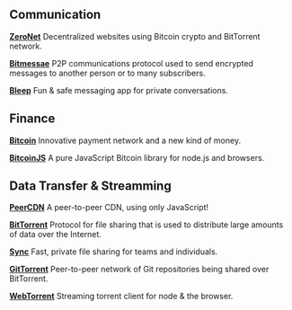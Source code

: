 

## Communication

[**ZeroNet**](https://github.com/HelloZeroNet/ZeroNet)
Decentralized websites using Bitcoin crypto and BitTorrent network.

[**Bitmessae**](https://bitmessage.org/wiki/Main_Page)
P2P communications protocol used to send encrypted messages to another person or to many subscribers.

[**Bleep**](http://www.bleep.pm/)
Fun & safe messaging app for private conversations.


## Finance

[**Bitcoin**](https://bitcoin.org/en/)
Innovative payment network and a new kind of money.

[**BitcoinJS**](http://bitcoinjs.org/)
A pure JavaScript Bitcoin library for node.js and browsers.


## Data Transfer & Streamming

[**PeerCDN**](http://peercdn.com)
A peer-to-peer CDN, using only JavaScript!

[**BitTorrent**](http://www.bittorrent.com/)
Protocol for file sharing that is used to distribute large amounts of data over the Internet.

[**Sync**](https://www.getsync.com/)
Fast, private file sharing for teams and individuals.

[**GitTorrent**](https://github.com/cjb/GitTorrent)
Peer-to-peer network of Git repositories being shared over BitTorrent.

[**WebTorrent**](https://github.com/feross/webtorrent)
Streaming torrent client for node & the browser.
